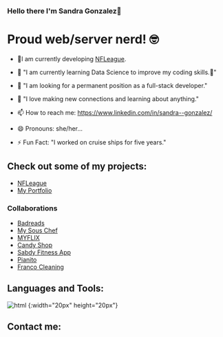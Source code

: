 ### Hello there I'm Sandra Gonzalez👋

# Proud web/server nerd! 🤓


<!--
**sandyjtech/sandyjtech** is a ✨ _special_ ✨ repository because its `README.md` (this file) appears on your GitHub profile.

-->
- 🔭I am currently developing [NFLeague](https://github.com/sandyjtech/fleague).

- 🌱 "I am currently learning Data Science to improve my coding skills.👯"

- 🤔 "I am looking for a permanent position as a full-stack developer."

- 💬 "I love making new connections and learning about anything."

- 📫 How to reach me: https://www.linkedin.com/in/sandra--gonzalez/

- 😄 Pronouns: she/her...

- ⚡ Fun Fact: "I worked on cruise ships for five years."

## Check out some of my projects:
- [NFLeague](https://github.com/sandyjtech/fleague)
- [My Portfolio](https://github.com/sandyjtech/sandra-gonzalez)
### Collaborations
- [Badreads](https://sandyjtech.github.io/badreads/)
- [My Sous Chef](https://github.com/sandyjtech/my-sous-chef)
- [MYFLIX](https://sandyjime21.github.io/MYFLIX/)
- [Candy Shop](https://sandyjime21.github.io/Candy-Shop/)
- [Sabdy Fitness App](https://sabdyfitness.com/)
- [Pianito](https://sandyjime21.github.io/Pianito/)
- [Franco Cleaning](https://sandyjime21.github.io/Franco-Cleaning/)

## Languages and Tools:
![html](https://user-images.githubusercontent.com/25181517/192158954-f88b5814-d510-4564-b285-dff7d6400dad.png) {:width="20px" height="20px"}
## Contact me:
<i class="fab fa-html5"></i> <i class="fab fa-css3"></i> <i class="fab fa-js"></i>
